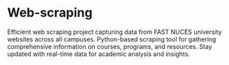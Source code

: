 # Web-scraping
Efficient web scraping project capturing data from FAST NUCES university websites across all campuses. Python-based scraping tool for gathering comprehensive information on courses, programs, and resources. Stay updated with real-time data for academic analysis and insights.
